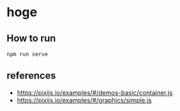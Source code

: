 # hoge

## How to run

```
npm run serve
```


## references

* https://pixijs.io/examples/#/demos-basic/container.js
* https://pixijs.io/examples/#/graphics/simple.js

